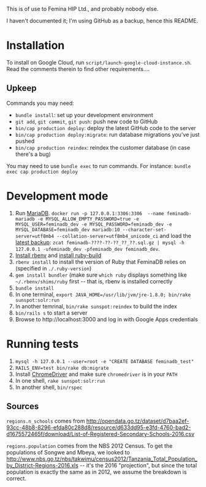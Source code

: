 This is of use to Femina HIP Ltd., and probably nobody else.

I haven't documented it; I'm using GitHub as a backup, hence this README.

Installation
============

To install on Google Cloud, run `script/launch-google-cloud-instance.sh`. Read
the comments therein to find other requirements....

Upkeep
------

Commands you may need:

* `bundle install`: set up your development environment
* `git add`, `git commit`, `git push`: push new code to GitHub
* `bin/cap production deploy`: deploy the latest GitHub code to the server
* `bin/cap production deploy:migrate`: run database migrations you've just pushed
* `bin/cap production reindex`: reindex the customer database (in case there's a bug)

You may need to use `bundle exec` to run commands. For instance:
`bundle exec cap production deploy`

Development mode
================

1. Run [MariaDB](https://mariadb.org/). `docker run -p 127.0.0.1:3306:3306  --name feminadb-mariadb -e MYSQL_ALLOW_EMPTY_PASSWORD=true -e MYSQL_USER=feminadb_dev -e MYSQL_PASSWORD=feminadb_dev -e MYSQL_DATABASE=feminadb_dev mariadb:10 --character-set-server=utf8mb4 --collation-server=utf8mb4_unicode_ci` and load the
   [latest backup](https://console.cloud.google.com/storage/browser/feminadb-backups/?project=feminadb):
   `zcat feminadb-????-??-??_??_??.sql.gz | mysql -h 127.0.0.1 -ufeminadb_dev -pfeminadb_dev feminadb_dev`.
2. [Install rbenv](https://github.com/rbenv/rbenv#installation) and
   [install ruby-build](https://github.com/rbenv/ruby-build#installation)
3. `rbenv install` to install the version of Ruby that FeminaDB relies on
   (specified in `./.ruby-version`)
4. `gem install bundler` (make sure `which ruby` displays something like
   `~/.rbenv/shims/ruby` first -- that is, rbenv is installed correctly
5. `bundle install`
6. In one terminal, `export JAVA_HOME=/usr/lib/jvm/jre-1.8.0; bin/rake sunspot:solr:run`
7. In another temrinal, `bin/rake sunspot:reindex` to build the index
8. `bin/rails s` to start a server
9. Browse to http://localhost:3000 and log in with Google Apps credentials

Running tests
=============

1. `mysql -h 127.0.0.1 --user=root -e "CREATE DATABASE feminadb_test"`
1. `RAILS_ENV=test bin/rake db:migrate`
1. Install [ChromeDriver](https://sites.google.com/a/chromium.org/chromedriver/)
   and make sure `chromedriver` is in your `PATH`
1. In one shell, `rake sunspot:solr:run`
1. In another shell, `bin/rspec`

Sources
-------

`regions.n_schools` comes from http://opendata.go.tz/dataset/d7baa2ef-93cc-48b8-8296-efda80c288d8/resource/d633dd95-e3fd-4760-bad2-d1675572465f/download/List-of-Registered-Secondary-Schools-2016.csv

`regions.population` comes from the NBS 2012 Census. To get the populations of
Songwe and Mbeya, we looked to http://www.nbs.go.tz/nbs/takwimu/census2012/Tanzania_Total_Population_by_District-Regions-2016.xls
-- it's the 2016 "projection", but since the total population is exactly the
same as in 2012, we assume the breakdown is correct.
